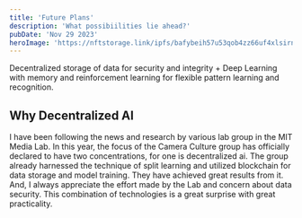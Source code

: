 ```yaml
---
title: 'Future Plans'
description: 'What possibiilities lie ahead?'
pubDate: 'Nov 29 2023'
heroImage: 'https://nftstorage.link/ipfs/bafybeih57u53qob4zz66uf4xlsirnfousw6febehopo4pgljlyorlr3ri4'
---
```


Decentralized storage of data for security and integrity + Deep Learning with memory and reinforcement learning for flexible pattern learning and recognition.

## Why Decentralized AI

I have been following the news and research by various lab group in the MIT Media Lab. In this year, the focus of the Camera Culture group has officially declared to have two concentrations, for one is decentralized ai. The group already harnessed the technique of split learning and utilized blockchain for data storage and model training. They have achieved great results from it. And, I always appreciate the effort made by the Lab and concern about data security. This combination of technologies is a great surprise with great practicality. 